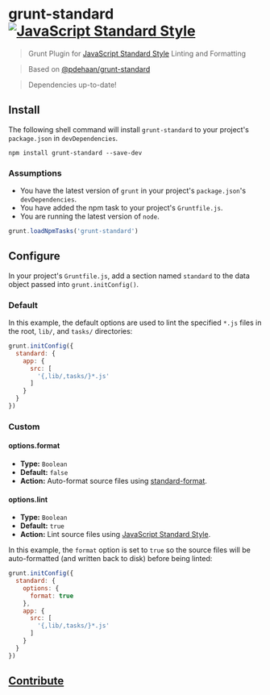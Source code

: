 # grunt-standard [![JavaScript Standard Style](https://img.shields.io/badge/code%20style-standard-brightgreen.svg)](http://standardjs.com/)

> Grunt Plugin for [JavaScript Standard Style](https://github.com/feross/standard) Linting and Formatting

> Based on [@pdehaan/grunt-standard](https://github.com/pdehaan/grunt-standard)

> Dependencies up-to-date!

## Install

The following shell command will install `grunt-standard` to your project's `package.json` in `devDependencies`.

```shell
npm install grunt-standard --save-dev
```

### Assumptions

- You have the latest version of `grunt` in your project's `package.json`'s `devDependencies`.
- You have added the npm task to your project's `Gruntfile.js`.
- You are running the latest version of `node`.

```javascript
grunt.loadNpmTasks('grunt-standard')
```

## Configure

In your project's `Gruntfile.js`, add a section named `standard` to the data object passed into `grunt.initConfig()`.

### Default

In this example, the default options are used to lint the specified `*.js` files in the root, `lib/`, and `tasks/` directories:

```javascript
grunt.initConfig({
  standard: {
    app: {
      src: [
        '{,lib/,tasks/}*.js'
      ]
    }
  }
})
```

### Custom

#### options.format

- **Type:** `Boolean`
- **Default:** `false`
- **Action:** Auto-format source files using [standard-format](https://github.com/maxogden/standard-format).

#### options.lint

- **Type:** `Boolean`
- **Default:** `true`
- **Action:** Lint source files using [JavaScript Standard Style](https://github.com/feross/standard).

In this example, the `format` option is set to `true` so the source files will be auto-formatted (and written back to disk) before being linted:

```javascript
grunt.initConfig({
  standard: {
    options: {
      format: true
    },
    app: {
      src: [
        '{,lib/,tasks/}*.js'
      ]
    }
  }
})
```

## [Contribute](https://github.com/4cm4k1/grunt-standard/blob/master/CONTRIBUTE.md)
